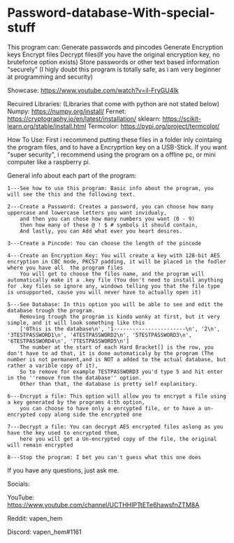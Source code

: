 # Password-database-With-special-stuff
This program can:
Generate passwords and pincodes
Generate Encryption keys
Encrypt files
Decrypt files(If you have the original encryption key, no bruteforce option exists)
Store passwords or other text based information "securely" (I higly doubt this program is totally safe, as i am very beginner at programming and security)

Showcase: https://www.youtube.com/watch?v=il-FryGU4Ik

Recuired Libraries: (Libraries that come with python are not stated below)
Numpy: https://numpy.org/install/
Fernet: https://cryptography.io/en/latest/installation/
sklearn: https://scikit-learn.org/stable/install.html
Termcolor: https://pypi.org/project/termcolor/

How To Use:
First i recommend putting these files in a folder inly cointaing the program files, and to have a Encryprtion key on a USB-Stick.
If you want "super security", i recommend using the program on a offline pc, or mini computer like a raspberry pi.


General info about each part of the program:


    1---See how to use this program: Basic info about the program, you will see the this and the following text.

    2---Create a Password: Creates a password, you can choose how many uppercase and lowercase letters you want invidualy, 
        and then you can chose how many numbers you want (0 - 9)
        then how many of these @ ! $ # symbols it should contain,
        And lastly, you can Add what ever you heart desires.

    3---Create a Pincode: You can choose the length of the pincode

    4---Create an Encryption Key: You will create a key with 128-bit AES encryption in CBC mode, PKCS7 padding, it will be placed in the fodler where you have all  the program files
        You will get to choose the files name, and the program will automatically make it a .key file (You don't need to install anything for .key files so ignore any, windows telling you that the file type is unsupported, cause you will never have to actually open it)

    5---See Database: In this option you will be able to see and edit the database trough the program.
        Removing trough the program is kinda wonky at first, but it very simple, and it will look something like this
        ['0This is the database\n', '1-----------------------\n', '2\n', '3TESTPASSWORD1\n', '4TESTPASSWORD2\n', '5TESTPASSWORD3\n', '6TESTPASSWORD4\n', '7TESTPASSWORD5\n']
        The number at the start of each Hard Bracket[] is the row, you don't have to ad that, it is done automaticaly by the program (The number is not permanent,and is NOT a added to the actual database, but rather a varible copy of it), 
        So to remove for example TESTPASSWORD3 you'd type 5 and hit enter in the ''remove from the database'' option.
        Other than that, the database is pretty self explanitory.
    
    6---Encrypt a file: This option will allow you to encrypt a file using a key generated by the programs 4:th option, 
        you can choose to have only a enrcypted file, or to have a un-encrypted copy along side the encrypted one
    
    7---Decrypt a file: You can decrypt AES encrypted files aslong as you have the key used to encrypted them, 
        here you will get a Un-encrypted copy of the file, the original will remain encrypted
    
    8---Stop the program: I bet you can't guess what this one does


If you have any questions, just ask me.

Socials:

YouTube: https://www.youtube.com/channel/UCTHHIPTtETe6hawsfnZTM8A

Reddit: vapen_hem

Discord: vapen_hem#1161
